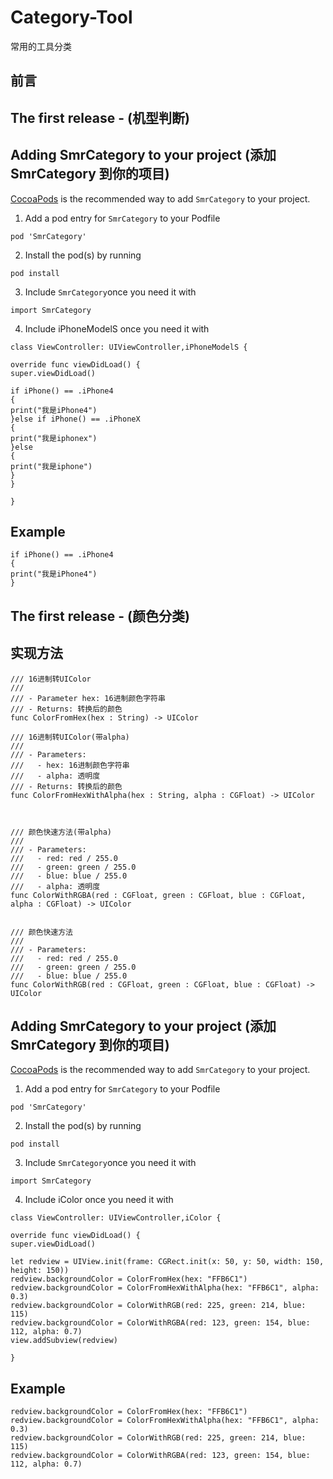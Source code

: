 # Category-Tool
常用的工具分类

## 前言



## The first release - (机型判断)

## Adding SmrCategory to your project (添加 SmrCategory 到你的项目)

[CocoaPods](http://cocoapods.org) is the recommended way to add `SmrCategory` to your project.

1. Add a pod entry for `SmrCategory` to your Podfile </br>
```
pod 'SmrCategory'
```
2. Install the pod(s) by running </br>
```
pod install
```
3. Include `SmrCategory`once you need it with </br>
```
import SmrCategory
```
4. Include iPhoneModelS once you need it with </br>
```
class ViewController: UIViewController,iPhoneModelS {

override func viewDidLoad() {
super.viewDidLoad()

if iPhone() == .iPhone4
{
print("我是iPhone4")
}else if iPhone() == .iPhoneX
{
print("我是iphonex")
}else
{
print("我是iphone")
}
}

}
```

## Example
```
if iPhone() == .iPhone4
{
print("我是iPhone4")
}
```

## The first release - (颜色分类)

## 实现方法
```
/// 16进制转UIColor
///
/// - Parameter hex: 16进制颜色字符串
/// - Returns: 转换后的颜色
func ColorFromHex(hex : String) -> UIColor

/// 16进制转UIColor(带alpha)
///
/// - Parameters:
///   - hex: 16进制颜色字符串
///   - alpha: 透明度
/// - Returns: 转换后的颜色
func ColorFromHexWithAlpha(hex : String, alpha : CGFloat) -> UIColor



/// 颜色快速方法(带alpha)
///
/// - Parameters:
///   - red: red / 255.0
///   - green: green / 255.0
///   - blue: blue / 255.0
///   - alpha: 透明度
func ColorWithRGBA(red : CGFloat, green : CGFloat, blue : CGFloat, alpha : CGFloat) -> UIColor


/// 颜色快速方法
///
/// - Parameters:
///   - red: red / 255.0
///   - green: green / 255.0
///   - blue: blue / 255.0
func ColorWithRGB(red : CGFloat, green : CGFloat, blue : CGFloat) -> UIColor

```

## Adding SmrCategory to your project (添加 SmrCategory 到你的项目)

[CocoaPods](http://cocoapods.org) is the recommended way to add `SmrCategory` to your project.

1. Add a pod entry for `SmrCategory` to your Podfile </br>
```
pod 'SmrCategory'
```
2. Install the pod(s) by running </br>
```
pod install
```
3. Include `SmrCategory`once you need it with </br>
```
import SmrCategory
```
4. Include iColor once you need it with </br>
```
class ViewController: UIViewController,iColor {

override func viewDidLoad() {
super.viewDidLoad()

let redview = UIView.init(frame: CGRect.init(x: 50, y: 50, width: 150, height: 150))
redview.backgroundColor = ColorFromHex(hex: "FFB6C1")
redview.backgroundColor = ColorFromHexWithAlpha(hex: "FFB6C1", alpha: 0.3)
redview.backgroundColor = ColorWithRGB(red: 225, green: 214, blue: 115)
redview.backgroundColor = ColorWithRGBA(red: 123, green: 154, blue: 112, alpha: 0.7)
view.addSubview(redview)

}
```

## Example
```
redview.backgroundColor = ColorFromHex(hex: "FFB6C1")
redview.backgroundColor = ColorFromHexWithAlpha(hex: "FFB6C1", alpha: 0.3)
redview.backgroundColor = ColorWithRGB(red: 225, green: 214, blue: 115)
redview.backgroundColor = ColorWithRGBA(red: 123, green: 154, blue: 112, alpha: 0.7)

```
